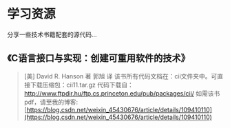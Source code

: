 # 学习资源
分享一些技术书籍配套的源代码...

## 《C语言接口与实现：创建可重用软件的技术》
> [美] David R. Hanson 著
> 郭旭 译
该书所有代码文档在：cii文件夹中。可直接下载压缩包：cii11.tar.gz
代码下载自：http://www.ftpdir.hu/ftp.cs.princeton.edu/pub/packages/cii/
如需该书pdf，请至我的博客: [https://blog.csdn.net/weixin_45430676/article/details/109410110](https://blog.csdn.net/weixin_45430676/article/details/109410110)
